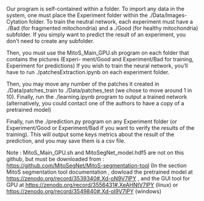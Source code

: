 Our program is self-contained within a folder. To import any data in the system, one must place the
Experiment folder within the ./Data/Images-Cytation folder. To train the neutral network, each experiment
must have a ./Bad (for fragmented mitochondria) and a ./Good (for healthy mitochondria) subfolder. If you
simply want to predict the result of an experiment, you don’t need to create any subfolder.

Then, you must use the MitoS_Main_GPU.sh program on each folder that contains the pictures (Experi-
ment/Good and Experiment/Bad for training, Experiment for predictions)
If you wish to train the neural network, you’ll have to run ./patchesExtraction.ipynb on each experiment folder.

Then, you may move any number of the patches it created in ./Data/patches_train to ./Data/patches_test
(we chose to move around 1 in 10). Finally, run the ./learning.ipynb program to output a trained network
(alternatively, you could contact one of the authors to have a copy of a pretrained model)

Finally, run the ./prediction.py program on any Experiment folder (or Experiment/Good or Experiment/Bad
if you want to verify the results of the training). This will output some keys metrics about the result of the
prediction, and you may save them is a csv file.

Note : MitoS_Main_GPU.sh and MitoSegNet_model.hdf5 are not on this github, but must be downloaded from : https://github.com/MitoSegNet/MitoS-segmentation-tool
(In the section MitoS segmentation tool documentation , dowload the pretrained model at  https://zenodo.org/record/3539340#.Xd-oN9V7lPY ,
and the GUI tool for GPU at https://zenodo.org/record/3556431#.XeAHNtV7lPY (linux) or  https://zenodo.org/record/3549840#.Xd-ol9V7lPY (windows)
